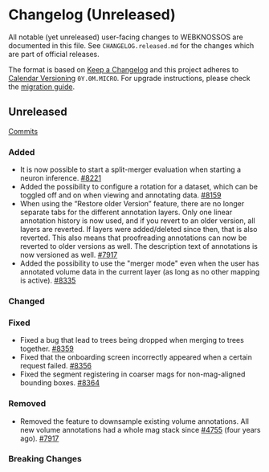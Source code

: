 # Changelog (Unreleased)

All notable (yet unreleased) user-facing changes to WEBKNOSSOS are documented in this file.
See `CHANGELOG.released.md` for the changes which are part of official releases.

The format is based on [Keep a Changelog](http://keepachangelog.com/en/1.0.0/)
and this project adheres to [Calendar Versioning](http://calver.org/) `0Y.0M.MICRO`.
For upgrade instructions, please check the [migration guide](MIGRATIONS.released.md).

## Unreleased
[Commits](https://github.com/scalableminds/webknossos/compare/25.01.0...HEAD)

### Added
- It is now possible to start a split-merger evaluation when starting a neuron inference. [#8221](https://github.com/scalableminds/webknossos/pull/8221)
- Added the possibility to configure a rotation for a dataset, which can be toggled off and on when viewing and annotating data. [#8159](https://github.com/scalableminds/webknossos/pull/8159)
- When using the “Restore older Version” feature, there are no longer separate tabs for the different annotation layers. Only one linear annotation history is now used, and if you revert to an older version, all layers are reverted. If layers were added/deleted since then, that is also reverted. This also means that proofreading annotations can now be reverted to older versions as well. The description text of annotations is now versioned as well. [#7917](https://github.com/scalableminds/webknossos/pull/7917)
- Added the possibility to use the "merger mode" even when the user has annotated volume data in the current layer (as long as no other mapping is active). [#8335](https://github.com/scalableminds/webknossos/pull/8335)

### Changed

### Fixed
- Fixed a bug that lead to trees being dropped when merging to trees together. [#8359](https://github.com/scalableminds/webknossos/pull/8359)
- Fixed that the onboarding screen incorrectly appeared when a certain request failed. [#8356](https://github.com/scalableminds/webknossos/pull/8356)
- Fixed the segment registering in coarser mags for non-mag-aligned bounding boxes. [#8364](https://github.com/scalableminds/webknossos/pull/8364)

### Removed
 - Removed the feature to downsample existing volume annotations. All new volume annotations had a whole mag stack since [#4755](https://github.com/scalableminds/webknossos/pull/4755) (four years ago). [#7917](https://github.com/scalableminds/webknossos/pull/7917)

### Breaking Changes
